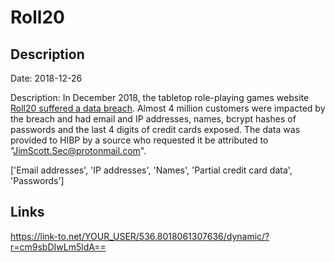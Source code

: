 # Roll20

## Description

Date: 2018-12-26

Description:
In December 2018, the tabletop role-playing games website <a href="https://app.roll20.net/forum/post/7209691/roll20-security-breach" target="_blank" rel="noopener">Roll20 suffered a data breach</a>. Almost 4 million customers were impacted by the breach and had email and IP addresses, names, bcrypt hashes of passwords and the last 4 digits of credit cards exposed. The data was provided to HIBP by a source who requested it be attributed to &quot;JimScott.Sec@protonmail.com&quot;.


['Email addresses', 'IP addresses', 'Names', 'Partial credit card data', 'Passwords']

## Links

https://link-to.net/YOUR_USER/536.8018061307636/dynamic/?r=cm9sbDIwLm5ldA==